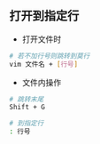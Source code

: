 <!--
 * @Description: 
 * @Version: 1.0
 * @Author: DaLao
 * @Email: dalao_li@163.com
 * @Date: 2021-11-11 23:55:20
 * @LastEditors: DaLao
 * @LastEditTime: 2022-02-18 20:58:41
-->

## 打开到指定行

- 打开文件时
  
```sh
# 若不加行号则跳转到莫行
vim 文件名 + [行号]
```
- 文件内操作

```sh
# 跳转末尾
Shift + G

# 到指定行
: 行号
```